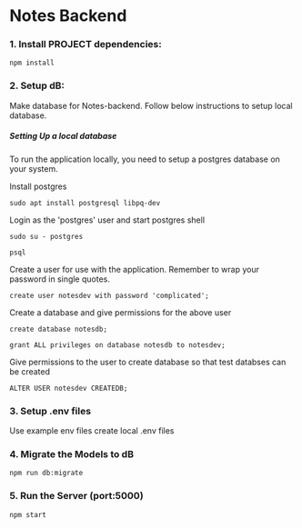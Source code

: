 # Notes Backend

### 1. Install PROJECT dependencies:
`npm install`


### 2. Setup dB:
Make database for Notes-backend.
Follow below instructions to setup local database.
##### Setting Up a local database

To run the application locally, you need to setup a postgres database on your system.

Install postgres

`sudo apt install postgresql libpq-dev`

Login as the 'postgres' user and start postgres shell

`sudo su - postgres`

`psql`

Create a user for use with the application.
Remember to wrap your password in single quotes. 

`create user notesdev with password 'complicated';` 

Create a database and give permissions for the above user

`create database notesdb;`

`grant ALL privileges on database notesdb to notesdev;`

Give permissions to the user to create database so that test databses can be created

`ALTER USER notesdev CREATEDB;`


### 3. Setup .env files 
Use example env files create local .env files


### 4. Migrate the Models to dB


`npm run db:migrate`


### 5. Run the Server (port:5000)
`npm start`
